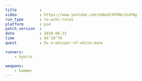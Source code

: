 ```yaml
---
title          :
video          : https://www.youtube.com/embed/HFONcckvPAg
run_type       : ta-wiki-rules
platform       : ps4
patch_version  : 
date           : 2018-06-22
time           : 04'10"78
quest          : 9★-a-whisper-of-white-mane

runners:
    - hybris

weapons:
    - hammer
---
```

